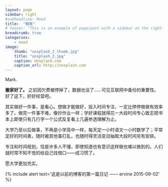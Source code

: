```yaml
---
layout: page
sidebar: right
#subheadline: Mood
title:  "搬家"
# teaser: "This is an example of page/post with a sidebar on the right."
breadcrumb: true
categories:
    - mood
image:
    thumb: "unsplash_2_thumb.jpg"
    title: "unsplash_2.jpg"
    caption: Unsplash.com
    caption_url: http://unsplash.com
---
```


Mark.

**搬家好了。** 之前因欠费被停掉了，数据也没了……可见互联网中备份的重要性。好了这下，好好经营吧。

其实做好一件事，是看心。想做才能做好，投入时间专注，一定比停停做做有效率多了。做完一件事不难，像抄作业一样；学好课程就得花一大段时间专心致志把书本上即使只有几行字一个公式反复看上几遍参透理解为止。

大学乃至以后做事，不再是小学高中一样，每天定一小时语文一小时数学了；平常定好的时间表，随时被其他事打乱，也随时得灵活变动抽取大段时间另有安排。

专注和时间规划，恰是许多人不懂，即使知道也有意识这样做也难以做到的。人们就时常不知不觉的给自己找借口——成习惯了。

愿大学更加充实。

{% include alert text='这是以前的博客的第一篇日记  —— ervine 2015-09-02' %}

